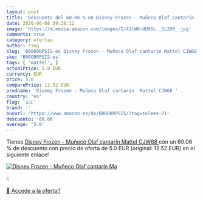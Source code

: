 ```yaml
---
layout: post
title: 'Descuento del 60.06 % en Disney Frozen - Muñeco Olaf cantarín  Ma'
date: 2020-06-08 09:38:12
image: 'https://m.media-amazon.com/images/I/41lW0-UU95L._SL200_.jpg'
comments: true
category: ofertas
author: ring
slug: 'B00O0RPSIS-es Disney Frozen - Muñeco Olaf cantarín Mattel CJW68'
sku: 'B00O0RPSIS-es'
tags: [ 'mattel', ]
actualPrice: 5.0 EUR
currency: EUR
price: 5.0
comparePrice: 12.52 EUR
prodname: 'Disney Frozen - Muñeco Olaf cantarín  Mattel CJW68 '
country: 'es'
flag: '🇪🇸'
brand: ''
buyurl: 'https://www.amazon.es/dp/B00O0RPSIS/?tag=tolees-21'
descuento: '60.06'
average: '5.0'
---
```


Tienes [Disney Frozen - Muñeco Olaf cantarín  Mattel CJW68 ](https://www.amazon.es/dp/B00O0RPSIS/?tag=tolees-21) con un 60.06 % de descuento con precio de oferta de 5.0 EUR (original: 12.52 EUR) en el siguiente enlace!

[![Disney Frozen - Muñeco Olaf cantarín  Ma](https://m.media-amazon.com/images/I/41lW0-UU95L._SL200_.jpg)](https://www.amazon.es/dp/B00O0RPSIS/?tag=tolees-21)

ℹ️:


[🛒 Accede a la oferta!!](https://www.amazon.es/dp/B00O0RPSIS/?tag=tolees-21)

